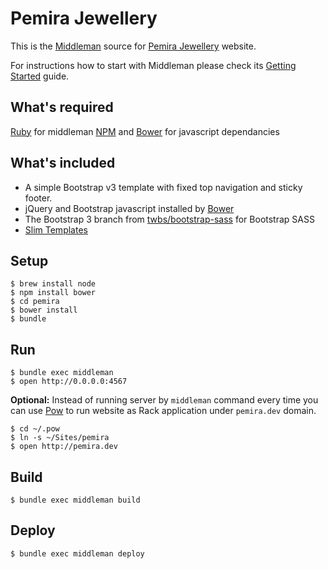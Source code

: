 Pemira Jewellery
================

This is the [Middleman](http://middlemanapp.com/) source for [Pemira Jewellery](pemira.co.uk) website.

For instructions how to start with Middleman please check its [Getting Started](http://middlemanapp.com/basics/getting-started/) guide.


What's required
---------------

[Ruby](https://www.ruby-lang.org/) for middleman
[NPM](https://npmjs.org) and [Bower](http://bower.io) for javascript dependancies


What's included
---------------

* A simple Bootstrap v3 template with fixed top navigation and sticky footer.
* jQuery and Bootstrap javascript installed by [Bower](http://bower.io)
* The Bootstrap 3 branch from [twbs/bootstrap-sass](https://github.com/twbs/bootstrap-sass) for Bootstrap SASS
* [Slim Templates](http://slim-lang.com)


Setup
-----

    $ brew install node
    $ npm install bower
    $ cd pemira
    $ bower install
    $ bundle


Run
---

    $ bundle exec middleman
    $ open http://0.0.0.0:4567

**Optional:** Instead of running server by `middleman` command every time you can use [Pow](http://pow.cx/) to run website as Rack application under `pemira.dev` domain.

    $ cd ~/.pow
    $ ln -s ~/Sites/pemira
    $ open http://pemira.dev

Build
-----

    $ bundle exec middleman build



Deploy
------

    $ bundle exec middleman deploy
